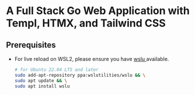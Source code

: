 # A Full Stack Go Web Application with Templ, HTMX, and Tailwind CSS

## Prerequisites

- For live reload on WSL2, please ensure you have [ wslu ](https://wslutiliti.es/wslu/install.html) available.

    ```bash
    # for Ubuntu 22.04 LTS and later
    sudo add-apt-repository ppa:wslutilities/wslu && \
    sudo apt update && \
    sudo apt install wslu
    ```
